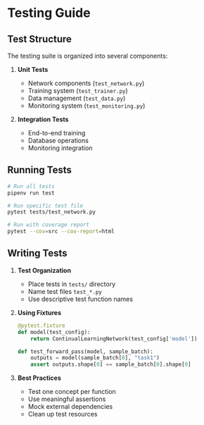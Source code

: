 # Testing Guide

## Test Structure

The testing suite is organized into several components:

1. **Unit Tests**
   - Network components (`test_network.py`)
   - Training system (`test_trainer.py`)
   - Data management (`test_data.py`)
   - Monitoring system (`test_monitoring.py`)

2. **Integration Tests**
   - End-to-end training
   - Database operations
   - Monitoring integration

## Running Tests

```bash
# Run all tests
pipenv run test

# Run specific test file
pytest tests/test_network.py

# Run with coverage report
pytest --cov=src --cov-report=html
```

## Writing Tests

1. **Test Organization**
   - Place tests in `tests/` directory
   - Name test files `test_*.py`
   - Use descriptive test function names

2. **Using Fixtures**
   ```python
   @pytest.fixture
   def model(test_config):
       return ContinualLearningNetwork(test_config['model'])
   
   def test_forward_pass(model, sample_batch):
       outputs = model(sample_batch[0], "task1")
       assert outputs.shape[0] == sample_batch[0].shape[0]
   ```

3. **Best Practices**
   - Test one concept per function
   - Use meaningful assertions
   - Mock external dependencies
   - Clean up test resources 